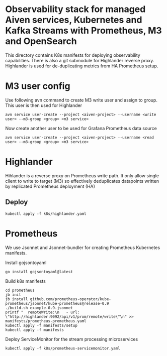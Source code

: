 # Observability stack for managed Aiven services, Kubernetes and Kafka Streams with Prometheus, M3 and OpenSearch

This directory contains K8s manifests for deploying observability capabilities. There is also a git submodule for Highlander reverse proxy. Highlander is used for de-duplicating metrics from HA Prometheus setup.

# M3 user config

Use following avn command to create M3 write user and assign to group. This user is then used for Highlander

````
avn service user-create --project <aiven-project> --username <write user> --m3-group <group> <m3 service>
````

Now create another user to be used for Grafana Prometheus data source

````
avn service user-create --project <aiven-project> --username <read user> --m3-group <group> <m3 service>
````

# Highlander

Hihlander is a reverse proxy on Prometheus write path. It only allow single client to write to target (M3) so effectively deduplicates datapoints written by replicated Prometheus deployment (HA)


## Deploy
````
kubectl apply -f k8s/highlander.yaml
````

# Prometheus

We use Jsonnet and Jsonnet-bundler for creating Prometheus Kubernetes manifests.

Install gojsontoyaml
````
go install gojsontoyaml@latest
````

Build k8s manifests

````
cd prometheus
jb init
jb install github.com/prometheus-operator/kube-prometheus/jsonnet/kube-prometheus@release-0.9
./build.sh example-0.9.jsonnet
printf "  remoteWrite:\n   - url: \"http://highlander:9092/api/v1/prom/remote/write\"\n" >> manifests/prometheus-prometheus.yaml
kubectl apply -f manifests/setup
kubectl apply -f manifests
````

Deploy ServiceMonitor for the stream processing microservices
````
kubectl apply -f k8s/prometheus-servicemonitor.yaml
````
